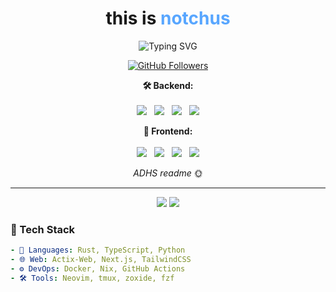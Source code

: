 <h1 align="center">
  this is <span style="color:#58a6ff;">notchus</span><br/>
</h1>

<p align="center" height="45">
  <img src="https://readme-typing-svg.demolab.com/?lines=steve%20is%20not%20bald;building%20a%20twittergram%20but%20better;what%20about%20cool%20ideas&font=Fira%20Code&center=true&width=440&height=45&color=58A6FF&vCenter=true&pause=1000&size=22" alt="Typing SVG" />
</p>

<p align="center">
  <a href="https://github.com/notchus">
    <img src="https://img.shields.io/github/followers/notchus?label=Followers&style=social" alt="GitHub Followers" />
  </a>
</p>

<p align="center">
  <strong>🛠️ Backend:</strong>
  <br /><br />
  <img src="https://img.shields.io/badge/Built%20with-Rust-orange?style=flat-square&logo=rust&logoColor=white" />
  &nbsp;
  <img src="https://img.shields.io/badge/Backend-Actix-blue?style=flat-square&logo=actix-web&logoColor=white" />
  &nbsp;
  <img src="https://img.shields.io/badge/Cache-Redis-red?style=flat-square&logo=redis&logoColor=white" />
  &nbsp;
  <img src="https://img.shields.io/badge/Database-PostgreSQL-316192?style=flat-square&logo=postgresql&logoColor=white" />
</p>

<p align="center">
  <strong>🎨 Frontend:</strong>
  <br /><br />
  <img src="https://img.shields.io/badge/Frontend-Next.js-black?style=flat-square&logo=next.js&logoColor=white" />
  &nbsp;
  <img src="https://img.shields.io/badge/Frontend-Angular-DD0031?style=flat-square&logo=angular&logoColor=white" />
  &nbsp;
  <img src="https://img.shields.io/badge/Styles-UnoCSS-333333?style=flat-square&logo=tailwindcss&logoColor=white" />
  &nbsp;
  <img src="https://img.shields.io/badge/Mobile-Flutter-02569B?style=flat-square&logo=flutter&logoColor=white" />
</p>

<p align="center">
  <em>ADHS readme</em> 🌞
</p>

---

<p align="center"> <img src="https://github-readme-stats.vercel.app/api?username=notchus&show_icons=true&theme=github_dark&hide_border=true" /> <img src="https://github-readme-streak-stats.herokuapp.com/?user=notchus&theme=github-dark&hide_border=true" /> </p>

### 🚀 Tech Stack
```yaml
- 🔧 Languages: Rust, TypeScript, Python
- 🌐 Web: Actix-Web, Next.js, TailwindCSS
- ⚙️ DevOps: Docker, Nix, GitHub Actions
- 🛠️ Tools: Neovim, tmux, zoxide, fzf
